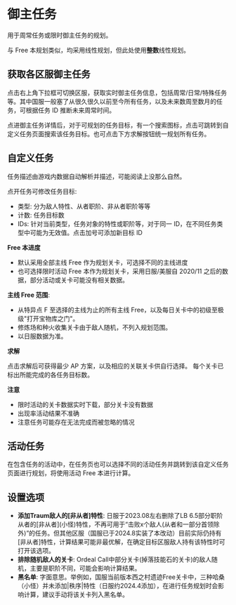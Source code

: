 # 御主任务

用于周常任务或限时御主任务的规划。

与 Free 本规划类似，均采用线性规划，但此处使用**整数**线性规划。

## 获取各区服御主任务

点击右上角下拉框可切换区服，获取实时御主任务信息，包括周常/日常/特殊任务等。其中国服一般塞了从很久很久以前至今所有任务，以及未来数周至数月的任务，可根据任务 ID 推断未来周常时间。

点进御主任务详情后，对于可规划的任务目标，有一个搜索图标，点击可跳转到自定义任务页面搜索该任务目标。也可点击下方求解按钮统一规划所有任务。

## 自定义任务

任务描述由游戏内数据自动解析并描述，可能阅读上没那么自然。

点开任务可修改任务目标:

- 类型: 分为敌人特性、从者职阶、非从者职阶等等
- 计数: 任务目标数
- IDs: 针对当前类型，任务对象的特性或职阶等，对于同一 ID，在不同任务类型中可能为无效值。点击加号可添加新目标 ID

**Free 本进度**

- 默认采用全部主线 Free 作为规划关卡，可选择不同的主线进度
- 也可选择限时活动 Free 本作为规划关卡，采用日服/美服自 2020/11 之后的数据，部分活动或关卡可能没有相关数据。

**主线 Free 范围**:

- 从特异点 F 至选择的主线为止的所有主线 Free，以及每日关卡中的初级至极级"打开宝物库之门"。
- 修炼场和种火收集关卡由于敌人随机，不列入规划范围。
- 以日服数据为准。

**求解**

点击求解后可获得最少 AP 方案，以及相应的关联关卡供自行选择。
每个关卡已标出所能完成的各任务目标数。

**注意**

- 限时活动的关卡数据实时下载，部分关卡没有数据
- 出现率活动结果不准确
- 注意任务可能存在无法完成而被忽略的情况

## 活动任务

在包含任务的活动中，在任务页也可以选择不同的活动任务并跳转到该自定义任务页面进行规划，将使用活动 Free 本进行计算。

## 设置选项

- **添加Traum敌人的[非从者]特性**: 日服于2023.08左右删除了LB 6.5部分职阶从者的\[非从者\](小怪)特性，不再可用于“击败x个敌人(从者和一部分首领除外)”的任务。但其他区服（国服已于2024.8实装了本改动）目前实际仍持有\[非从者\]特性，计算结果可能非最优解，在确定目标区服敌人持有该特性时可打开该选项。
- **排除随机敌人的关卡**: Ordeal Call中部分关卡(掉落技能石的关卡)的敌人随机，主要是职阶不同，可能会影响计算结果。
- **黑名单**: 字面意思。举例如，国服当前版本西之村遗迹Free关卡中，三种哈桑（小怪）并未添加|秩序|特性（日服约2024.4添加），在进行任务规划时会影响计算，建议手动将该关卡列入黑名单。
